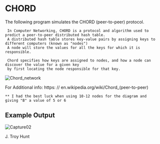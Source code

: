 # CHORD

The following program simulates the CHORD (peer-to-peer) protocol.
     
     In Computer Networking, CHORD is a protocol and algorithm used to predict a peer-to-peer distributed hash table.
     A distributed hash table stores key-value pairs by assigning keys to different computers (known as "nodes")
     A node will store the values for all the keys for which it is responsible.
     
     Chord specifies how keys are assigned to nodes, and how a node can discover the value for a given key 
     by first locating the node responsible for that key.
     
![Chord_network](https://user-images.githubusercontent.com/36526335/190203240-e790b0e7-eda9-449e-abfd-dd1389887979.png)

For Additional info:         https: // en.wikipedia.org/wiki/Chord_(peer-to-peer)
    
    ** I had the best luck when using 10-12 nodes for the diagram and giving "B" a value of 5 or 6

## Example Output

![Capture02](https://user-images.githubusercontent.com/36526335/190203085-3029f921-0fe7-46d3-9994-b3b755934660.JPG)

J. Troy Hunt
